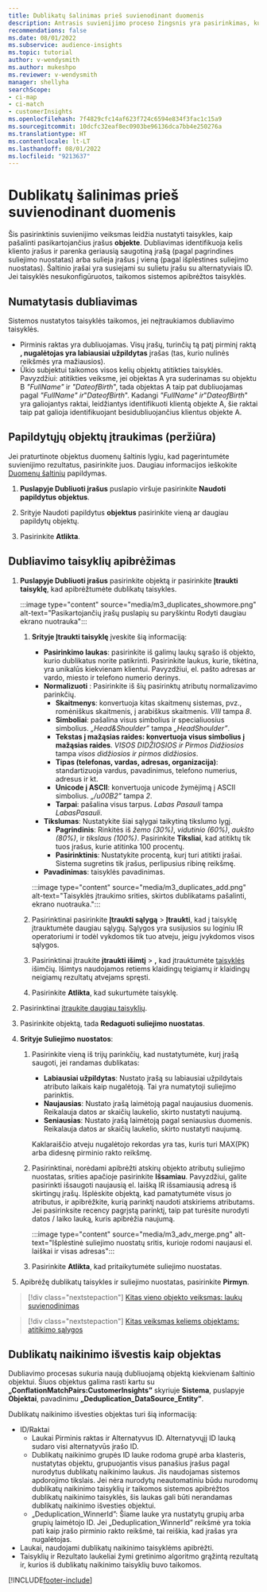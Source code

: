 ```yaml
---
title: Dublikatų šalinimas prieš suvienodinant duomenis
description: Antrasis suvienijimo proceso žingsnis yra pasirinkimas, kurį įrašą saugoti, kai randami dublikatai.
recommendations: false
ms.date: 08/01/2022
ms.subservice: audience-insights
ms.topic: tutorial
author: v-wendysmith
ms.author: mukeshpo
ms.reviewer: v-wendysmith
manager: shellyha
searchScope:
- ci-map
- ci-match
- customerInsights
ms.openlocfilehash: 7f4829cfc14af623f724c6594e834f3fac1c15a9
ms.sourcegitcommit: 10dcfc32eaf8ec0903be96136dca7bb4e250276a
ms.translationtype: HT
ms.contentlocale: lt-LT
ms.lasthandoff: 08/01/2022
ms.locfileid: "9213637"
---
```

# <a name="remove-duplicates-before-unifying-data"></a>Dublikatų šalinimas prieš suvienodinant duomenis

Šis pasirinktinis suvienijimo veiksmas leidžia nustatyti taisykles, kaip pašalinti pasikartojančius įrašus **objekte**. Dubliavimas identifikuoja kelis kliento įrašus ir parenka geriausią saugotiną įrašą (pagal pagrindines suliejimo nuostatas) arba sulieja įrašus į vieną (pagal išplėstines suliejimo nuostatas). Šaltinio įrašai yra susiejami su sulietu įrašu su alternatyviais ID. Jei taisyklės nesukonfigūruotos, taikomos sistemos apibrėžtos taisyklės.

## <a name="default-deduplication"></a>Numatytasis dubliavimas

Sistemos nustatytos taisyklės taikomos, jei neįtraukiamos dubliavimo taisyklės.

- Pirminis raktas yra dubliuojamas.
  Visų įrašų, turinčių tą patį pirminį raktą **, nugalėtojas yra labiausiai užpildytas** įrašas (tas, kurio nulinės reikšmės yra mažiausios).
- Ūkio subjektui taikomos visos kelių objektų atitikties taisyklės.
  Pavyzdžiui: atitikties veiksme, jei objektas A yra suderinamas su objektu B *"FullName"* ir *"DateofBirth*", tada objektas A taip pat dubliuojamas pagal *"FullName" ir*"*DateofBirth*". Kadangi *"FullName" ir*"*DateofBirth*" yra galiojantys raktai, leidžiantys identifikuoti klientą objekte A, šie raktai taip pat galioja identifikuojant besidubliuojančius klientus objekte A.

## <a name="include-enriched-entities-preview"></a>Papildytųjų objektų įtraukimas (peržiūra)

Jei praturtinote objektus duomenų šaltinis lygiu, kad pagerintumėte suvienijimo rezultatus, pasirinkite juos. Daugiau informacijos ieškokite [Duomenų šaltinių](data-sources-enrichment.md) papildymas.

1. **Puslapyje Dubliuoti įrašus** puslapio viršuje pasirinkite **Naudoti papildytus objektus**.

1. Srityje Naudoti papildytus **objektus** pasirinkite vieną ar daugiau papildytų objektų.

1. Pasirinkite **Atlikta**.

## <a name="define-deduplication-rules"></a>Dubliavimo taisyklių apibrėžimas

1. **Puslapyje Dubliuoti įrašus** pasirinkite objektą ir pasirinkite **Įtraukti taisyklę**, kad apibrėžtumėte dublikatų taisykles.

   :::image type="content" source="media/m3_duplicates_showmore.png" alt-text="Pasikartojančių įrašų puslapių su paryškintu Rodyti daugiau ekrano nuotrauka":::

   1. **Srityje Įtraukti taisyklę** įveskite šią informaciją:
      - **Pasirinkimo laukas**: pasirinkite iš galimų laukų sąrašo iš objekto, kurio dublikatus norite patikrinti. Pasirinkite laukus, kurie, tikėtina, yra unikalūs kiekvienam klientui. Pavyzdžiui, el. pašto adresas ar vardo, miesto ir telefono numerio derinys.
      - **Normalizuoti** : Pasirinkite iš šių pasirinktų atributų normalizavimo parinkčių.
        - **Skaitmenys**: konvertuoja kitas skaitmenų sistemas, pvz., romėniškus skaitmenis, į arabiškus skaitmenis. *VIII* tampa *8*.
        - **Simboliai**: pašalina visus simbolius ir specialiuosius simbolius. *„Head&Shoulder”* tampa *„HeadShoulder”*.
        - **Tekstas į mažąsias raides: konvertuoja visus simbolius į mažąsias raides**. *VISOS DIDŽIOSIOS ir Pirmos Didžiosios* tampa *visos didžiosios ir pirmos didžiosios*.
        - **Tipas (telefonas, vardas, adresas, organizacija)**: standartizuoja vardus, pavadinimus, telefono numerius, adresus ir kt.
        - **Unicode į ASCII**: konvertuoja unicode žymėjimą į ASCII simbolius. *„/u00B2”* tampa *2*.
        - **Tarpai**: pašalina visus tarpus. *Labas Pasauli* tampa *LabasPasauli*.
      - **Tikslumas**: Nustatykite šiai sąlygai taikytiną tikslumo lygį.
        - **Pagrindinis**: Rinkitės iš *žemo (30%)*, *vidutinio (60%)*, *aukšto (80%)*, ir *tikslaus (100%)*. Pasirinkite **Tiksliai**, kad atitiktų tik tuos įrašus, kurie atitinka 100 procentų.
        - **Pasirinktinis**: Nustatykite procentą, kurį turi atitikti įrašai. Sistema sugretins tik įrašus, perlipusius ribinę reikšmę.
      - **Pavadinimas**: taisyklės pavadinimas.

      :::image type="content" source="media/m3_duplicates_add.png" alt-text="Taisyklės įtraukimo srities, skirtos dublikatams pašalinti, ekrano nuotrauka.":::

   1. Pasirinktinai pasirinkite **Įtraukti sąlygą** > **Įtraukti**, kad į taisyklę įtrauktumėte daugiau sąlygų. Sąlygos yra susijusios su loginiu IR operatoriumi ir todėl vykdomos tik tuo atveju, jeigu įvykdomos visos sąlygos.

   1. Pasirinktinai įtraukite **įtraukti išimtį** > **,** kad įtrauktumėte [taisyklės](match-entities.md#add-exceptions-to-a-rule) išimčių. Išimtys naudojamos retiems klaidingų teigiamų ir klaidingų neigiamų rezultatų atvejams spręsti.

   1. Pasirinkite **Atlikta**, kad sukurtumėte taisyklę.

1. Pasirinktinai [įtraukite daugiau taisyklių](#define-deduplication-rules).

1. Pasirinkite objektą, tada **Redaguoti suliejimo nuostatas**.

1. **Srityje Suliejimo nuostatos**:
   1. Pasirinkite vieną iš trijų parinkčių, kad nustatytumėte, kurį įrašą saugoti, jei randamas dublikatas:
      - **Labiausiai užpildytas**: Nustato įrašą su labiausiai užpildytais atributo laikais kaip nugalėtoją. Tai yra numatytoji suliejimo parinktis.
      - **Naujausias**: Nustato įrašą laimėtoją pagal naujausius duomenis. Reikalauja datos ar skaičių laukelio, skirto nustatyti naujumą.
      - **Seniausias**: Nustato įrašą laimėtoją pagal seniausius duomenis. Reikalauja datos ar skaičių laukelio, skirto nustatyti naujumą.
      
      Kaklaraiščio atveju nugalėtojo rekordas yra tas, kuris turi MAX(PK) arba didesnę pirminio rakto reikšmę.
      
   1. Pasirinktinai, norėdami apibrėžti atskirų objekto atributų suliejimo nuostatas, srities apačioje pasirinkite **Išsamiau**. Pavyzdžiui, galite pasirinkti išsaugoti naujausią el. laišką IR išsamiausią adresą iš skirtingų įrašų. Išplėskite objektą, kad pamatytumėte visus jo atributus, ir apibrėžkite, kurią parinktį naudoti atskiriems atributams. Jei pasirinksite recency pagrįstą parinktį, taip pat turėsite nurodyti datos / laiko lauką, kuris apibrėžia naujumą.

      :::image type="content" source="media/m3_adv_merge.png" alt-text="Išplėstinė suliejimo nuostatų sritis, kurioje rodomi naujausi el. laiškai ir visas adresas":::

   1. Pasirinkite **Atlikta**, kad pritaikytumėte suliejimo nuostatas.

1. Apibrėžę dublikatų taisykles ir suliejimo nuostatas, pasirinkite **Pirmyn**.
  
> [!div class="nextstepaction"]
> [Kitas vieno objekto veiksmas: laukų suvienodinimas](merge-entities.md)

> [!div class="nextstepaction"]
> [Kitas veiksmas keliems objektams: atitikimo sąlygos](match-entities.md)

## <a name="deduplication-output-as-an-entity"></a>Dublikatų naikinimo išvestis kaip objektas

Dubliavimo procesas sukuria naują dubliuojamą objektą kiekvienam šaltinio objektui. Šiuos objektus galima rasti kartu su **„ConflationMatchPairs:CustomerInsights”** skyriuje **Sistema**, puslapyje **Objektai**, pavadinimu **„Deduplication_DataSource_Entity”**.

Dublikatų naikinimo išvesties objektas turi šią informaciją:

- ID/Raktai
  - Laukai Pirminis raktas ir Alternatyvus ID. Alternatyvųjį ID lauką sudaro visi alternatyvūs įrašo ID.
  - Dublikatų naikinimo grupės ID lauke rodoma grupė arba klasteris, nustatytas objektu, grupuojantis visus panašius įrašus pagal nurodytus dublikatų naikinimo laukus. Jis naudojamas sistemos apdorojimo tikslais. Jei nėra nurodytų neautomatiniu būdu nurodomų dublikatų naikinimo taisyklių ir taikomos sistemos apibrėžtos dublikatų naikinimo taisyklės, šis laukas gali būti nerandamas dublikatų naikinimo išvesties objektui.
  - „Deduplication_WinnerId”: Šiame lauke yra nustatytų grupių arba grupių laimėtojo ID. Jei „Deduplication_WinnerId” reikšmė yra tokia pati kaip įrašo pirminio rakto reikšmė, tai reiškia, kad įrašas yra nugalėtojas.
- Laukai, naudojami dublikatų naikinimo taisyklėms apibrėžti.
- Taisyklių ir Rezultato laukeliai žymi gretinimo algoritmo grąžintą rezultatą ir, kurios iš dublikatų naikinimo taisyklių buvo taikomos.

[!INCLUDE[footer-include](includes/footer-banner.md)]
